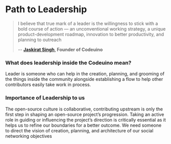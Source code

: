 # Path to Leadership

> I believe that true mark of a leader is the willingness to stick with a bold course of action — an unconventional working strategy, a unique product-development roadmap, innovation to better productivity, and planning to outreach 
>
> -- [**Jaskirat Singh**](https://twitter.com/jaskirat626)**, Founder of Codeuino**

### What does leadership inside the Codeuino mean?

Leader is someone who can help in the creation, planning, and grooming of the things inside the community alongside establishing a flow to help other contributors easily take work in process.

### Importance of Leadership to us

The open-source culture is collaborative, contributing upstream is only the first step in shaping an open-source project’s progression. Taking an active role in guiding or influencing the project’s direction is critically essential as it helps us to refine our boundaries for a better outcome.  We need someone to direct the vision of creation, planning, and architecture of our social networking objectives

